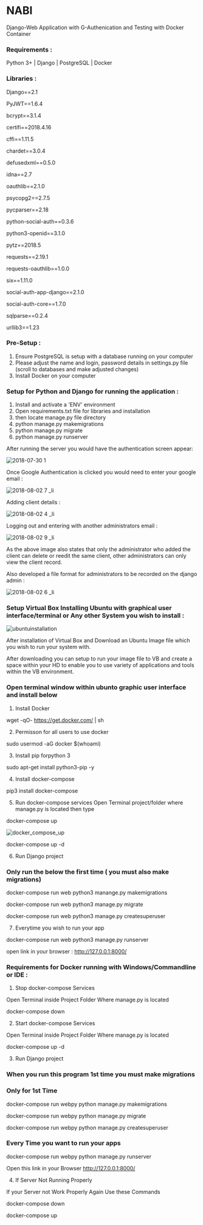 # NABI 

Django-Web Application with G-Authenication and Testing with Docker Container

### Requirements :

Python 3+ | Django | PostgreSQL | Docker

### Libraries :

Django==2.1

PyJWT==1.6.4

bcrypt==3.1.4

certifi==2018.4.16

cffi==1.11.5

chardet==3.0.4

defusedxml==0.5.0

idna==2.7

oauthlib==2.1.0

psycopg2==2.7.5

pycparser==2.18

python-social-auth==0.3.6

python3-openid==3.1.0

pytz==2018.5

requests==2.19.1

requests-oauthlib==1.0.0

six==1.11.0

social-auth-app-django==2.1.0

social-auth-core==1.7.0

sqlparse==0.2.4

urllib3==1.23

### Pre-Setup :

1) Ensure PostgreSQL is setup with a database running on your computer
2) Please adjust the name and login, password details in settings.py file (scroll to databases and make adjusted changes)
3) Install Docker on your computer 

### Setup for Python and Django for running the application :

1) Install and activate a 'ENV' environment 
2) Open requirements.txt file for libraries and installation
3) then locate manage.py file directory
4) python manage.py makemigrations
5) python manage.py migrate
6) python manage.py runserver

After running the server you would have the authentication screen appear:

![2018-07-30 1](https://user-images.githubusercontent.com/41096204/43560533-f616b1ea-95e0-11e8-80c8-6e5af30403c9.png)

Once Google Authentication is clicked you would need to enter your google email :

![2018-08-02 7 _li](https://user-images.githubusercontent.com/41096204/43566858-e501e3da-95fd-11e8-9410-550d3e7cf6f3.jpg)

Adding client details :

![2018-08-02 4 _li](https://user-images.githubusercontent.com/41096204/43567155-d22aa656-95fe-11e8-9734-7bfbf0c4c366.jpg)


Logging out and entering with another administrators email :

![2018-08-02 9 _li](https://user-images.githubusercontent.com/41096204/43567313-570075a4-95ff-11e8-99b5-b3f59817d7f6.jpg)

As the above image also states that only the administrator who added the client can delete or reedit the same client, other administrators can only view the client record.

Also developed a file format for administrators to be recorded on the django admin :

![2018-08-02 6 _li](https://user-images.githubusercontent.com/41096204/43567483-f0c8ae86-95ff-11e8-9515-f520c34b02b0.jpg)

### Setup Virtual Box Installing Ubuntu with graphical user interface/terminal or Any other System you wish to install :

![ubuntuinstallation](https://user-images.githubusercontent.com/41096204/43659622-8ef0b984-972a-11e8-8fa5-ef0ad010ba5b.png)

After installation of Virtual Box and Download an Ubuntu Image file which you wish to run your system with.

After downloading you can setup to run your image file to VB and create a space within your HD to enable you to use variety of applications and tools within the VB environment.

### Open terminal window within ubunto graphic user interface and install below

1) Install Docker

wget -qO- https://get.docker.com/ | sh

2) Permisson for all users to use docker

sudo usermod -aG docker $(whoami)

3) Install pip forpython 3

sudo apt-get install python3-pip -y

4) Install docker-compose

pip3 install docker-compose

5) Run docker-compose services
Open Terminal project/folder where manage.py is located then type

docker-compose up

![docker_compose_up](https://user-images.githubusercontent.com/41096204/43679685-a84a5c6e-97f7-11e8-88a8-869d7dff9603.png)


docker-compose up -d

6) Run Django project

### Only run the below the first time ( you must also make migrations)

docker-compose run web python3 manange.py makemigrations 

docker-compose run web python3 manage.py migrate

docker-compose run web python3 manage.py createsuperuser

7) Everytime you wish to run your app

docker-compose run web python3 manage.py runserver

open link in your browser : http://127.0.0.1:8000/

### Requirements for Docker running with Windows/Commandline or IDE : 

1) Stop docker-compose Services

Open Terminal inside Project Folder Where manage.py is located

docker-compose down

2) Start docker-compose Services

Open Terminal inside Project Folder Where manage.py is located

docker-compose up -d

3) Run Django project

### When you run this program 1st time you must make migrations
### Only for 1st Time

docker-compose run webpy python manage.py makemigrations

docker-compose run webpy python manage.py migrate

docker-compose run webpy python manage.py createsuperuser

### Every Time you want to run your apps

docker-compose run webpy python manage.py runserver 

Open this link in your Browser http://127.0.0.1:8000/

4) If Server Not Running Properly

If your Server not Work Properly Again Use these Commands

docker-compose down

docker-compose up
